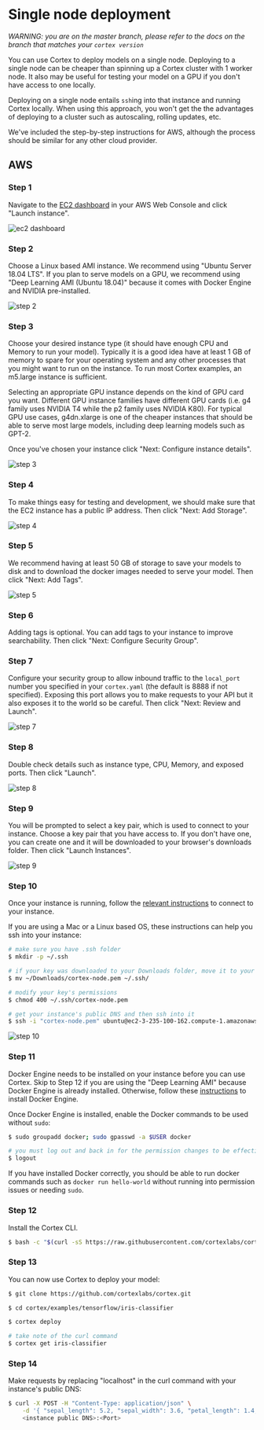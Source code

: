 # Single node deployment

_WARNING: you are on the master branch, please refer to the docs on the branch that matches your `cortex version`_

You can use Cortex to deploy models on a single node. Deploying to a single node can be cheaper than spinning up a Cortex cluster with 1 worker node. It also may be useful for testing your model on a GPU if you don't have access to one locally.

Deploying on a single node entails `ssh`ing into that instance and running Cortex locally. When using this approach, you won't get the the advantages of deploying to a cluster such as autoscaling, rolling updates, etc.

We've included the step-by-step instructions for AWS, although the process should be similar for any other cloud provider.

## AWS

### Step 1

Navigate to the [EC2 dashboard](https://console.aws.amazon.com/ec2/home) in your AWS Web Console and click "Launch instance".

![ec2 dashboard](https://user-images.githubusercontent.com/4365343/81063901-ad370180-8ea6-11ea-8cd8-f552911043a9.png)

### Step 2

Choose a Linux based AMI instance. We recommend using "Ubuntu Server 18.04 LTS". If you plan to serve models on a GPU, we recommend using "Deep Learning AMI \(Ubuntu 18.04\)" because it comes with Docker Engine and NVIDIA pre-installed.

![step 2](https://user-images.githubusercontent.com/4365343/81064199-41a16400-8ea7-11ea-8d69-ae4ead6bf0be.png)

### Step 3

Choose your desired instance type \(it should have enough CPU and Memory to run your model\). Typically it is a good idea have at least 1 GB of memory to spare for your operating system and any other processes that you might want to run on the instance. To run most Cortex examples, an m5.large instance is sufficient.

Selecting an appropriate GPU instance depends on the kind of GPU card you want. Different GPU instance families have different GPU cards \(i.e. g4 family uses NVIDIA T4 while the p2 family uses NVIDIA K80\). For typical GPU use cases, g4dn.xlarge is one of the cheaper instances that should be able to serve most large models, including deep learning models such as GPT-2.

Once you've chosen your instance click "Next: Configure instance details".

![step 3](https://user-images.githubusercontent.com/4365343/81065727-07859180-8eaa-11ea-9293-af89906e4c6a.png)

### Step 4

To make things easy for testing and development, we should make sure that the EC2 instance has a public IP address. Then click "Next: Add Storage".

![step 4](https://user-images.githubusercontent.com/4365343/81064806-5af6e000-8ea8-11ea-8e94-838fbea2710f.png)

### Step 5

We recommend having at least 50 GB of storage to save your models to disk and to download the docker images needed to serve your model. Then click "Next: Add Tags".

![step 5](https://user-images.githubusercontent.com/4365343/81078638-7cfa5d80-8ebc-11ea-820d-3baba690dbf8.png)

### Step 6

Adding tags is optional. You can add tags to your instance to improve searchability. Then click "Next: Configure Security Group".

### Step 7

Configure your security group to allow inbound traffic to the `local_port` number you specified in your `cortex.yaml` \(the default is 8888 if not specified\). Exposing this port allows you to make requests to your API but it also exposes it to the world so be careful. Then click "Next: Review and Launch".

![step 7](https://user-images.githubusercontent.com/4365343/81065102-e2445380-8ea8-11ea-96e0-65676a0bafa8.png)

### Step 8

Double check details such as instance type, CPU, Memory, and exposed ports. Then click "Launch".

![step 8](https://user-images.githubusercontent.com/4365343/81065800-26842380-8eaa-11ea-9c73-60ba0586ba38.png)

### Step 9

You will be prompted to select a key pair, which is used to connect to your instance. Choose a key pair that you have access to. If you don't have one, you can create one and it will be downloaded to your browser's downloads folder. Then click "Launch Instances".

![step 9](https://user-images.githubusercontent.com/4365343/81074878-9d73e900-8eb7-11ea-9c03-79ffea902dee.png)

### Step 10

Once your instance is running, follow the [relevant instructions](https://docs.aws.amazon.com/AWSEC2/latest/UserGuide/AccessingInstances.html) to connect to your instance.

If you are using a Mac or a Linux based OS, these instructions can help you ssh into your instance:

```bash
# make sure you have .ssh folder
$ mkdir -p ~/.ssh

# if your key was downloaded to your Downloads folder, move it to your .ssh folder
$ mv ~/Downloads/cortex-node.pem ~/.ssh/

# modify your key's permissions
$ chmod 400 ~/.ssh/cortex-node.pem

# get your instance's public DNS and then ssh into it
$ ssh -i "cortex-node.pem" ubuntu@ec2-3-235-100-162.compute-1.amazonaws.com
```

![step 10](https://user-images.githubusercontent.com/4365343/81078225-f180cc80-8ebb-11ea-81ae-5f5f0e76e623.png)

### Step 11

Docker Engine needs to be installed on your instance before you can use Cortex. Skip to Step 12 if you are using the "Deep Learning AMI" because Docker Engine is already installed. Otherwise, follow these [instructions](https://docs.docker.com/engine/install/ubuntu/#install-using-the-repository) to install Docker Engine.

Once Docker Engine is installed, enable the Docker commands to be used without `sudo`:

```bash
$ sudo groupadd docker; sudo gpasswd -a $USER docker

# you must log out and back in for the permission changes to be effective
$ logout
```

If you have installed Docker correctly, you should be able to run docker commands such as `docker run hello-world` without running into permission issues or needing `sudo`.

### Step 12

Install the Cortex CLI.

```bash
$ bash -c "$(curl -sS https://raw.githubusercontent.com/cortexlabs/cortex/master/get-cli.sh)"
```

### Step 13

You can now use Cortex to deploy your model:

```bash
$ git clone https://github.com/cortexlabs/cortex.git

$ cd cortex/examples/tensorflow/iris-classifier

$ cortex deploy

# take note of the curl command
$ cortex get iris-classifier
```

### Step 14

Make requests by replacing "localhost" in the curl command with your instance's public DNS:

```bash
$ curl -X POST -H "Content-Type: application/json" \
    -d '{ "sepal_length": 5.2, "sepal_width": 3.6, "petal_length": 1.4, "petal_width": 0.3 }' \
    <instance public DNS>:<Port>
```

